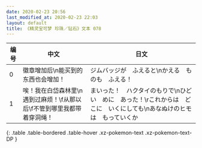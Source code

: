 ```yaml
---
date: 2020-02-23 20:56
last_modified_at: 2020-02-23 22:03
layout: default
title: 《精灵宝可梦 珍珠／钻石》文本 078
---
```

| 编号 | 中文 | 日文 |
| ---- | ---- | ---- |
| 0 | 徽章增加后\n能买到的东西也会增加！ | ジムバッジが　ふえると\nかえる　ものも　ふえる！ |
| 1 | 唉！我在白岱森林里\n遇到过麻烦！\f从那以后\f不管到哪里我都带着穿洞绳！ | まいった！　ハクタイのもりで\nひどい　めに　あった！\rこれからは　どこに　いくにしても\nあなぬけのヒモは　もっていくか |
{: .table .table-bordered .table-hover .xz-pokemon-text .xz-pokemon-text-DP }